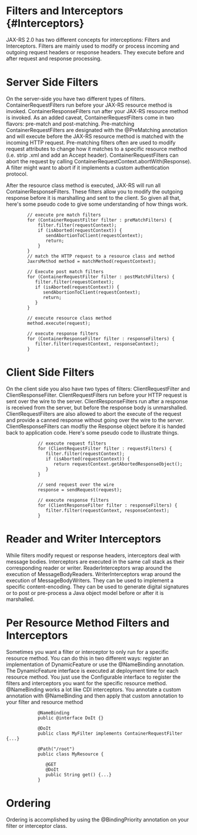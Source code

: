 Filters and Interceptors {#Interceptors}
========================

JAX-RS 2.0 has two different concepts for interceptions: Filters and
Interceptors. Filters are mainly used to modify or process incoming and
outgoing request headers or response headers. They execute before and
after request and response processing.

Server Side Filters
===================

On the server-side you have two different types of filters.
ContainerRequestFilters run before your JAX-RS resource method is
invoked. ContainerResponseFilters run after your JAX-RS resource method
is invoked. As an added caveat, ContainerRequestFilters come in two
flavors: pre-match and post-matching. Pre-matching
ContainerRequestFilters are designated with the @PreMatching annotation
and will execute before the JAX-RS resource method is matched with the
incoming HTTP request. Pre-matching filters often are used to modify
request attributes to change how it matches to a specific resource
method (i.e. strip .xml and add an Accept header).
ContainerRequestFilters can abort the request by calling
ContainerRequestContext.abortWith(Response). A filter might want to
abort if it implements a custom authentication protocol.

After the resource class method is executed, JAX-RS will run all
ContainerResponseFilters. These filters allow you to modify the outgoing
response before it is marshalling and sent to the client. So given all
that, here's some pseudo code to give some understanding of how things
work.

            // execute pre match filters
            for (ContainerRequestFilter filter : preMatchFilters) {
                filter.filter(requestContext);
                if (isAborted(requestContext)) {
                   sendAbortionToClient(requestContext);
                   return;
                }
            }
            // match the HTTP request to a resource class and method
            JaxrsMethod method = matchMethod(requestContext);

            // Execute post match filters
            for (ContainerRequestFilter filter : postMatchFilters) {
               filter.filter(requestContext);
               if (isAborted(requestContext)) {
                  sendAbortionToClient(requestContext);
                  return;
               }
            }

            // execute resource class method
            method.execute(request);

            // execute response filters
            for (ContainerResponseFilter filter : responseFilters) {
               filter.filter(requestContext, responseContext);
            }
        

Client Side Filters
===================

On the client side you also have two types of filters:
ClientRequestFilter and ClientResponseFilter. ClientRequestFilters run
before your HTTP request is sent over the wire to the server.
ClientResponseFilters run after a response is received from the server,
but before the response body is unmarshalled. ClientRequestFilters are
also allowed to abort the execute of the request and provide a canned
response without going over the wire to the server.
ClientResponseFilters can modfiy the Response object before it is handed
back to application code. Here's some pseudo code to illustrate things.

                // execute request filters
                for (ClientRequestFilter filter : requestFilters) {
                   filter.filter(requestContext);
                   if (isAborted(requestContext)) {
                      return requestContext.getAbortedResponseObject();
                   }
                }

                // send request over the wire
                response = sendRequest(request);

                // execute response filters
                for (ClientResponseFilter filter : responseFilters) {
                   filter.filter(requestContext, responseContext);
                }
            

Reader and Writer Interceptors
==============================

While filters modify request or response headers, interceptors deal with
message bodies. Interceptors are executed in the same call stack as
their corresponding reader or writer. ReaderInterceptors wrap around the
execution of MessageBodyReaders. WriterInterceptors wrap around the
execution of MessageBodyWriters. They can be used to implement a
specific content-encoding. They can be used to generate digital
signatures or to post or pre-process a Java object model before or after
it is marshalled.

Per Resource Method Filters and Interceptors
============================================

Sometimes you want a filter or interceptor to only run for a specific
resource method. You can do this in two different ways: register an
implementation of DynamicFeature or use the @NameBinding annotation. The
DynamicFeature interface is executed at deployment time for each
resource method. You just use the Configurable interface to register the
filters and interceptors you want for the specific resource method.
@NameBinding works a lot like CDI interceptors. You annotate a custom
annotation with @NameBinding and then apply that custom annotation to
your filter and resource method

                @NameBinding
                public @interface DoIt {}

                @DoIt
                public class MyFilter implements ContainerRequestFilter {...}

                @Path("/root")
                public class MyResource {

                   @GET
                   @DoIt
                   public String get() {...}
                }
            

Ordering
========

Ordering is accomplished by using the @BindingPriority annotation on
your filter or interceptor class.
